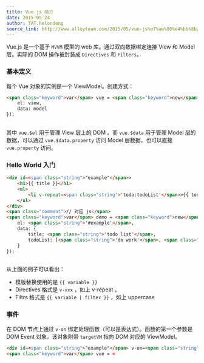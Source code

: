 ```yaml
---
title: Vue.js 简介
date: 2015-05-24
author: TAT.helondeng
source_link: http://www.alloyteam.com/2015/05/vue-js%e7%ae%80%e4%bb%8b/
---
```


<!-- {% raw %} - for jekyll -->

Vue.js 是一个基于 `MVVM` 模型的 web 库。通过双向数据绑定连接 View 和 Model 层。实际的 DOM 操作被封装成 `Directives` 和 `Filters`。

### 基本定义

每个 Vue 对象的实例是一个 ViewModel。创建方式：

```html
<span class="keyword">var</span> vue = <span class="keyword">new</span> Vue({
    el: view,
    data: model
});
 
```

其中 `vue.$el` 用于管理 View 层上的 DOM 。而 `vue.$data` 用于管理 Model 层的数据，可以通过 `vue.$data.property` 访问 Model 层数据，也可以直接 `vue.property` 访问。

### Hello World 入门

```html
<div id=<span class="string">"example"</span>>
    <h1>{{ title }}</h1>
    <ul>
        <li v-repeat=<span class="string">'todo:todoList'</span>>{{ todo | uppercase }}</li>
    </ul>
</div>
<span class="comment">// 对应 js</span>
<span class="keyword">var</span> demo = <span class="keyword">new</span> Vue({
    el: <span class="string">'#example'</span>,
    data: {
        title: <span class="string">'todo list'</span>,
        todoList: [<span class="string">'do work'</span>, <span class="string">'read book'</span>, <span class="string">'shopping'</span>]
    }
});
 
```

从上面的例子可以看出：

-   模版替换使用的是 `{{ variable }}`
-   Directives 格式是 `v-xxx` ，如上 v-repeat 。
-   Filtrs 格式是 `{{ variable | filter }}` ，如上 uppercase

### 事件

在 DOM 节点上通过 `v-on` 绑定处理函数（可以是表达式）。函数的第一个参数是 DOM Event 对象，该对象附带 `targetVM` 指向 DOM 对应的 ViewModel。

```html
<div id=<span class="string">"example"</span> v-on=<span class="string">"click : clickHandler"</span>></div>
<span class="keyword">var</span> vue = <
```


<!-- {% endraw %} - for jekyll -->